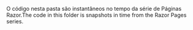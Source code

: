 <span data-ttu-id="e9c7c-101">O código nesta pasta são instantâneos no tempo da série de Páginas Razor.</span><span class="sxs-lookup"><span data-stu-id="e9c7c-101">The code in this folder is snapshots in time from the Razor Pages series.</span></span>
